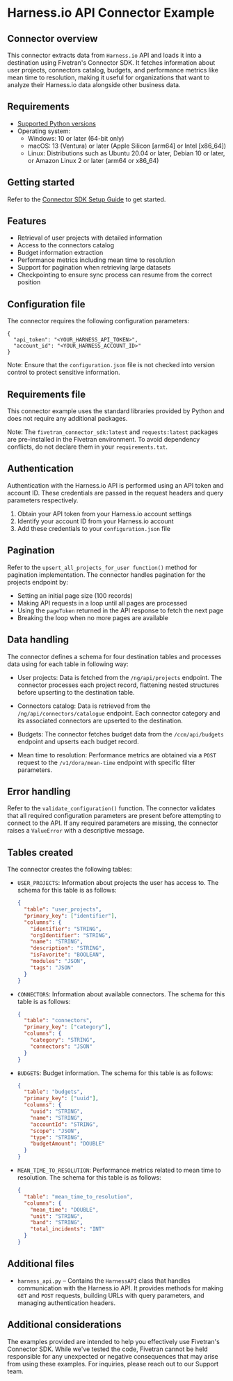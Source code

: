 # Harness.io API Connector Example


## Connector overview
This connector extracts data from `Harness.io` API and loads it into a destination using Fivetran's Connector SDK. It fetches information about user projects, connectors catalog, budgets, and performance metrics like mean time to resolution, making it useful for organizations that want to analyze their Harness.io data alongside other business data.


## Requirements
- [Supported Python versions](https://github.com/fivetran/fivetran_connector_sdk/blob/main/README.md#requirements)   
- Operating system:
  - Windows: 10 or later (64-bit only)
  - macOS: 13 (Ventura) or later (Apple Silicon [arm64] or Intel [x86_64])
  - Linux: Distributions such as Ubuntu 20.04 or later, Debian 10 or later, or Amazon Linux 2 or later (arm64 or x86_64)


## Getting started
Refer to the [Connector SDK Setup Guide](https://fivetran.com/docs/connectors/connector-sdk/setup-guide) to get started.


## Features
- Retrieval of user projects with detailed information
- Access to the connectors catalog
- Budget information extraction
- Performance metrics including mean time to resolution
- Support for pagination when retrieving large datasets
- Checkpointing to ensure sync process can resume from the correct position


## Configuration file
The connector requires the following configuration parameters:

```
{
  "api_token": "<YOUR_HARNESS_API_TOKEN>",
  "account_id": "<YOUR_HARNESS_ACCOUNT_ID>"
}
```

Note: Ensure that the `configuration.json` file is not checked into version control to protect sensitive information.


## Requirements file
This connector example uses the standard libraries provided by Python and does not require any additional packages.

Note: The `fivetran_connector_sdk:latest` and `requests:latest` packages are pre-installed in the Fivetran environment. To avoid dependency conflicts, do not declare them in your `requirements.txt`.


## Authentication
Authentication with the Harness.io API is performed using an API token and account ID. These credentials are passed in the request headers and query parameters respectively.

1. Obtain your API token from your Harness.io account settings
2. Identify your account ID from your Harness.io account
3. Add these credentials to your `configuration.json` file


## Pagination
Refer to the `upsert_all_projects_for_user function()` method for pagination implementation. The connector handles pagination for the projects endpoint by:

- Setting an initial page size (100 records)
- Making API requests in a loop until all pages are processed
- Using the `pageToken` returned in the API response to fetch the next page
- Breaking the loop when no more pages are available


## Data handling
The connector defines a schema for four destination tables and processes data using for each table in following way:

- User projects: Data is fetched from the `/ng/api/projects` endpoint. The connector processes each project record, flattening nested structures before upserting to the destination table.

- Connectors catalog: Data is retrieved from the `/ng/api/connectors/catalogue` endpoint. Each connector category and its associated connectors are upserted to the destination.

- Budgets: The connector fetches budget data from the `/ccm/api/budgets` endpoint and upserts each budget record.

- Mean time to resolution: Performance metrics are obtained via a `POST` request to the `/v1/dora/mean-time` endpoint with specific filter parameters.


## Error handling
Refer to the `validate_configuration()` function. The connector validates that all required configuration parameters are present before attempting to connect to the API. If any required parameters are missing, the connector raises a `ValueError` with a descriptive message.


## Tables created
The connector creates the following tables:

- `USER_PROJECTS`: Information about projects the user has access to.
The schema for this table is as follows:

    ```json
    {
      "table": "user_projects",
      "primary_key": ["identifier"],
      "columns": {
        "identifier": "STRING",
        "orgIdentifier": "STRING",
        "name": "STRING",
        "description": "STRING",
        "isFavorite": "BOOLEAN",
        "modules": "JSON",
        "tags": "JSON"
      }
    }
    ```

- `CONNECTORS`: Information about available connectors. The schema for this table is as follows:
  
    ```json
    {
      "table": "connectors",
      "primary_key": ["category"],
      "columns": {
        "category": "STRING",
        "connectors": "JSON"
      }
    }
    ```

- `BUDGETS`: Budget information. The schema for this table is as follows:

    ```json
    {
      "table": "budgets",
      "primary_key": ["uuid"],
      "columns": {
        "uuid": "STRING",
        "name": "STRING",
        "accountId": "STRING",
        "scope": "JSON",
        "type": "STRING",
        "budgetAmount": "DOUBLE"
      }
    }
    ```
  
- `MEAN_TIME_TO_RESOLUTION`: Performance metrics related to mean time to resolution. The schema for this table is as follows:
  
    ```json
    {
      "table": "mean_time_to_resolution",
      "columns": {
        "mean_time": "DOUBLE",
        "unit": "STRING",
        "band": "STRING",
        "total_incidents": "INT"
      }
    }
    ```


## Additional files
- `harness_api.py` – Contains the `HarnessAPI` class that handles communication with the Harness.io API. It provides methods for making `GET` and `POST` requests, building URLs with query parameters, and managing authentication headers.


## Additional considerations
The examples provided are intended to help you effectively use Fivetran's Connector SDK. While we've tested the code, Fivetran cannot be held responsible for any unexpected or negative consequences that may arise from using these examples. For inquiries, please reach out to our Support team.
